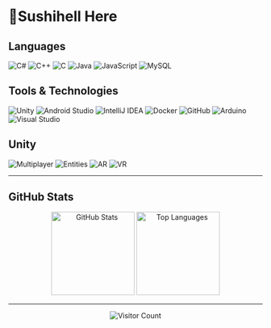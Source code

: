 <h1 align="left">👋Sushihell Here</h1>

## Languages
![C#](https://img.shields.io/badge/-C%23-FFFFFF?style=flat-square&logo=c-sharp&logoColor=239120)
![C++](https://img.shields.io/badge/-C++-FFFFFF?style=flat-square&logo=c%2B%2B&logoColor=00599C)
![C](https://img.shields.io/badge/-C-FFFFFF?style=flat-square&logo=C&logoColor=000000)
![Java](https://img.shields.io/badge/-Java-FFFFFF?style=flat-square&logo=java&logoColor=ED8B00)
![JavaScript](https://img.shields.io/badge/-JavaScript-FFFFFF?style=flat-square&logo=javascript&logoColor=F7DF1E)
![MySQL](https://img.shields.io/badge/-MySQL-FFFFFF?style=flat-square&logo=mysql&logoColor=4479A1)

## Tools & Technologies
![Unity](https://img.shields.io/badge/-Unity-FFFFFF?style=flat-square&logo=unity&logoColor=000000)
![Android Studio](https://img.shields.io/badge/-Android_Studio-FFFFFF?style=flat-square&logo=android-studio&logoColor=3DDC84)
![IntelliJ IDEA](https://img.shields.io/badge/-IntelliJ_IDEA-FFFFFF?style=flat-square&logo=intellij-idea&logoColor=000000)
![Docker](https://img.shields.io/badge/-Docker-FFFFFF?style=flat-square&logo=docker&logoColor=2496ED)
![GitHub](https://img.shields.io/badge/-GitHub-FFFFFF?style=flat-square&logo=github&logoColor=181717)
![Arduino](https://img.shields.io/badge/-Arduino-FFFFFF?style=flat-square&logo=arduino&logoColor=00979D)
![Visual Studio](https://img.shields.io/badge/-Visual_Studio-FFFFFF?style=flat-square&logo=visual-studio&logoColor=5C2D91)
## Unity
![Multiplayer](https://img.shields.io/badge/-Multiplayer-FFFFFF?style=flat-square&logo=unity&logoColor=000000)
![Entities](https://img.shields.io/badge/-Entities-FFFFFF?style=flat-square&logo=unity&logoColor=000000)
![AR](https://img.shields.io/badge/-AR-FFFFFF?style=flat-square&logo=unity&logoColor=000000)
![VR](https://img.shields.io/badge/-VR-FFFFFF?style=flat-square&logo=unity&logoColor=000000)

---

## GitHub Stats

<p align="center">
  <img src="https://github-readme-stats.vercel.app/api?username=sushihell&show_icons=true&theme=default&hide_border=true" alt="GitHub Stats" height="165" />
  <img src="https://github-readme-stats.vercel.app/api/top-langs/?username=sushihell&layout=donut&theme=default&hide_border=true" alt="Top Languages" height="165" />
</p>

---

<div align="center">
  
  ![Visitor Count](https://komarev.com/ghpvc/?username=sushihell&color=blueviolet)
  
</div>

